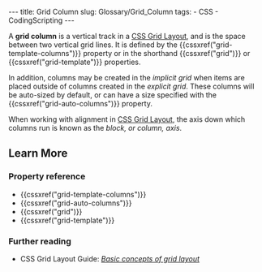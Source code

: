 --- title: Grid Column slug: Glossary/Grid\_Column tags: - CSS - CodingScripting ---

A **grid column** is a vertical track in a [CSS Grid Layout](/en-US/docs/Web/CSS/CSS_Grid_Layout), and is the space between two vertical grid lines. It is defined by the {{cssxref("grid-template-columns")}} property or in the shorthand {{cssxref("grid")}} or {{cssxref("grid-template")}} properties.

In addition, columns may be created in the *implicit grid* when items are placed outside of columns created in the *explicit grid*. These columns will be auto-sized by default, or can have a size specified with the {{cssxref("grid-auto-columns")}} property.

When working with alignment in [CSS Grid Layout](/en-US/docs/Web/CSS/CSS_Grid_Layout), the axis down which columns run is known as the *block, or column, axis*.

Learn More
----------

### Property reference

-   {{cssxref("grid-template-columns")}}
-   {{cssxref("grid-auto-columns")}}
-   {{cssxref("grid")}}
-   {{cssxref("grid-template")}}

### Further reading

-   CSS Grid Layout Guide: *[Basic concepts of grid layout](/en-US/docs/Web/CSS/CSS_Grid_Layout/Basic_Concepts_of_Grid_Layout)*
